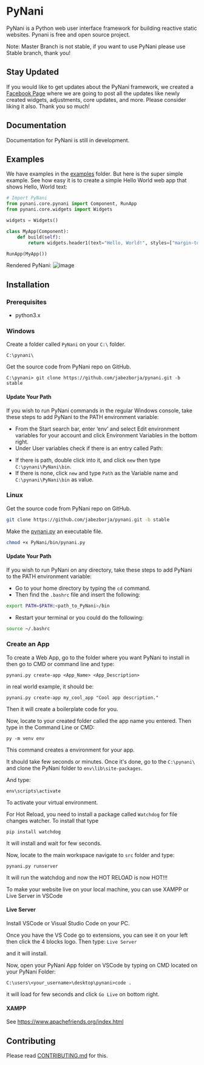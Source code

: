 # PyNani
PyNani is a Python web user interface framework for building reactive static websites. Pynani is free and open source project.

Note: Master Branch is not stable, if you want to use PyNani please use Stable branch, thank you!

## Stay Updated
If you would like to get updates about the PyNani framework, we created a [Facebook Page](https://www.facebook.com/pynaniframework) where we are going to post all the updates like newly created widgets, adjustments, core updates, and more. Please consider liking it also. Thank you so much!

## Documentation
Documentation for PyNani is still in development.

## Examples
We have examples in the [examples](examples) folder. But here is the super simple example.
See how easy it is to create a simple Hello World web app that shows Hello, World text:

```py
# Import PyNani
from pynani.core.pynani import Component, RunApp
from pynani.core.widgets import Widgets

widgets = Widgets()

class MyApp(Component):
    def build(self):
        return widgets.header1(text="Hello, World!", styles=["margin-top: 10px"])

RunApp(MyApp())
```


Rendered PyNani:
![image](https://user-images.githubusercontent.com/64759159/111881940-d80e4380-89ed-11eb-9ffc-d607d80896fb.png)


## Installation

### Prerequisites
* python3.x

### Windows
Create a folder called `PyNani` on your `C:\` folder.
```
C:\pynani\
```
Get the source code from PyNani repo on GitHub.
```
C:\pynani> git clone https://github.com/jabezborja/pynani.git -b stable
```
#### Update Your Path
If you wish to run PyNani commands in the regular Windows console, take these steps to add PyNani to the PATH environment variable:

* From the Start search bar, enter ‘env’ and select Edit environment variables for your account and click Environment Variables in the bottom right.
* Under User variables check if there is an entry called Path:
-   If there is path, double click into it, and click ```new``` then type ```C:\pynani\PyNani\bin```.
-   If there is none, click ```new``` and type ```Path``` as the Variable name and ```C:\pynani\PyNani\bin``` as value.

### Linux
Get the source code from PyNani repo on GitHub.
```bash
git clone https://github.com/jabezborja/pynani.git -b stable
```

Make the [pynani.py](bin/pynani.py) an executable file.
```bash
chmod +x PyNani/bin/pynani.py
```

#### Update Your Path
If you wish to run PyNani on any directory, take these steps to add PyNani to the PATH environment variable:

* Go to your home directory by typing the `cd` command.
* Then find the `.bashrc` file and insert the following:
```bash
export PATH=$PATH:<path_to_PyNani>/bin
```
* Restart your terminal or you could do the following:
```bash
source ~/.bashrc
```

### Create an App
To create a Web App, go to the folder where you want PyNani to install in then go to CMD or command line and type:
```
pynani.py create-app <App_Name> <App_Description>
```

in real world example, it should be:
```
pynani.py create-app my_cool_app "Cool app description."
```

Then it will create a boilerplate code for you.

Now, locate to your created folder called the app name you entered. Then type in the Command Line or CMD:
```
py -m venv env
```
This command creates a environment for your app. 

It should take few seconds or minutes. Once it's done, go to the ```C:\pynani\``` and clone the PyNani folder to ```env\lib\site-packages```.

And type:
```
env\scripts\activate
```
To activate your virtual environment.

For Hot Reload, you need to install a package called ```Watchdog``` for file changes watcher. To install that type 
```
pip install watchdog
```
It will install and wait for few seconds.

Now, locate to the main workspace navigate to ```src``` folder and type:
```
pynani.py runserver
```
It will run the watchdog and now the HOT RELOAD is now HOT!!!

To make your website live on your local machine, you can use XAMPP or Live Server in VSCode

#### Live Server
Install VSCode or Visual Studio Code on your PC.

Once you have the VS Code go to extensions, you can see it on your left then click the 4 blocks logo. Then type: ```Live Server```

and it will install.

Now, open your PyNani App folder on VSCode by typing on CMD located on your PyNani Folder:
```
C:\users\<your_username>\desktop\pynani>code .
```
it will load for few seconds and click ```Go Live``` on bottom right.

#### XAMPP
See https://www.apachefriends.org/index.html

## Contributing
Please read [CONTRIBUTING.md](CONTRIBUTING.md) for this.
